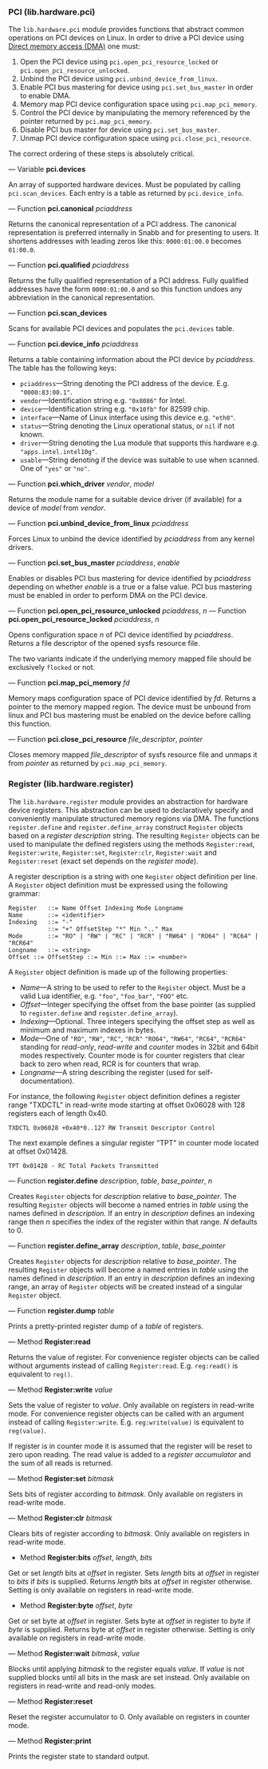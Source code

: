 ### PCI (lib.hardware.pci)

The `lib.hardware.pci` module provides functions that abstract common
operations on PCI devices on Linux. In order to drive a PCI device using
[Direct memory access (DMA)](https://en.wikipedia.org/wiki/Direct_memory_access)
one must:

1. Open the PCI device using `pci.open_pci_resource_locked` or
   `pci.open_pci_resource_unlocked`.
2. Unbind the PCI device using `pci.unbind_device_from_linux`.
3. Enable PCI bus mastering for device using `pci.set_bus_master` in
   order to enable DMA.
4. Memory map PCI device configuration space using `pci.map_pci_memory`.
5. Control the PCI device by manipulating the memory referenced by the
   pointer returned by `pci.map_pci_memory`.
6. Disable PCI bus master for device using `pci.set_bus_master`.
7. Unmap PCI device configuration space using `pci.close_pci_resource`.

The correct ordering of these steps is absolutely critical.


— Variable **pci.devices**

An array of supported hardware devices. Must be populated by calling
`pci.scan_devices`. Each entry is a table as returned by
`pci.device_info`.

— Function **pci.canonical** *pciaddress*

Returns the canonical representation of a PCI address. The canonical
representation is preferred internally in Snabb and for
presenting to users. It shortens addresses with leading zeros like
this: `0000:01:00.0` becomes `01:00.0`.

— Function **pci.qualified** *pciaddress*

Returns the fully qualified representation of a PCI address. Fully
qualified addresses have the form `0000:01:00.0` and so this function
undoes any abbreviation in the canonical representation.

— Function **pci.scan_devices**

Scans for available PCI devices and populates the `pci.devices` table.

— Function **pci.device_info** *pciaddress*

Returns a table containing information about the PCI device by
*pciaddress*. The table has the following keys:

* `pciaddress`—String denoting the PCI address of the
  device. E.g. `"0000:83:00.1"`.
* `vendor`—Identification string e.g. `"0x8086"` for Intel.
* `device`—Identification string e.g. `"0x10fb"` for 82599 chip.
* `interface`—Name of Linux interface using this device e.g. `"eth0"`.
* `status`—String denoting the Linux operational status, or `nil` if not
  known.
* `driver`—String denoting the Lua module that supports this hardware
  e.g. `"apps.intel.intel10g"`.
* `usable`—String denoting if the device was suitable to use when
  scanned. One of `"yes"` or `"no"`.

— Function **pci.which_driver** *vendor*, *model*

Returns the module name for a suitable device driver (if available) for a
device of *model* from *vendor*.

— Function **pci.unbind_device_from_linux** *pciaddress*

Forces Linux to unbind the device identified by *pciaddress* from any
kernel drivers.

— Function **pci.set_bus_master** *pciaddress*, *enable*

Enables or disables PCI bus mastering for device identified by
*pciaddress* depending on whether *enable* is a true or a false
value. PCI bus mastering must be enabled in order to perform DMA on the
PCI device.

— Function **pci.open_pci_resource_unlocked** *pciaddress*, *n*
— Function **pci.open_pci_resource_locked** *pciaddress*, *n*

Opens configuration space *n* of PCI device identified by *pciaddress*. Returns
a file descriptor of the opened sysfs resource file.

The two variants indicate if the underlying memory mapped file should be
exclusively `flocked` or not.

— Function **pci.map_pci_memory** *fd*

Memory maps configuration space of PCI device identified by *fd*. Returns a
pointer to the memory mapped region. The device must be unbound from linux and
PCI bus mastering must be enabled on the device before calling this function.

— Function **pci.close_pci_resource** *file_descriptor*, *pointer*

Closes memory mapped *file_descriptor* of sysfs resource file and unmaps
it from *pointer* as returned by `pci.map_pci_memory`.


### Register (lib.hardware.register)

The `lib.hardware.register` module provides an abstraction for hardware
device registers. This abstraction can be used to declaratively specify
and conveniently manipulate structured memory regions via DMA. The
functions `register.define` and `register.define_array` construct
`Register` objects based on a *register description* string. The
resulting `Register` objects can be used to manipulate the defined
registers using the methods `Register:read`, `Register:write`,
`Register:set`, `Register:clr`, `Register:wait` and `Register:reset`
(exact set depends on the *register mode*).

A register description is a string with one `Register` object definition
per line. A `Register` object definition must be expressed using the
following grammar:

```
Register   ::= Name Offset Indexing Mode Longname
Name       ::= <identifier>
Indexing   ::= "-"
           ::= "+" OffsetStep "*" Min ".." Max
Mode       ::= "RO" | "RW" | "RC" | "RCR" | "RW64" | "RO64" | "RC64" | "RCR64"
Longname   ::= <string>
Offset ::= OffsetStep ::= Min ::= Max ::= <number>
```

A `Register` object definition is made up of the following properties:

* *Name*—A string to be used to refer to the `Register` object. Must
  be a valid Lua identifier, e.g. `"foo"`, `"foo_bar"`, `"FOO"` etc.
* *Offset*—Integer specifying the offset from the base pointer (as
  supplied to `register.define` and `register.define_array`).
* *Indexing*—Optional. Three integers specifying the offset step as well
  as minimum and maximum indexes in bytes.
* *Mode*—One of `"RO"`, `"RW"`, `"RC"`, `"RCR"` `"RO64"`, `"RW64"`, `"RC64"`,
  `"RCR64"` standing for *read-only*, *read-write* and *counter* modes in 32bit
  and 64bit modes respectively. Counter mode is for counter registers that
  clear back to zero when read, RCR is for counters that wrap.
* *Longname*—A string describing the register (used for
  self-documentation).

For instance, the following `Register` object definition defines a
register range "TXDCTL" in read-write mode starting at offset 0x06028
with 128 registers each of length 0x40.

```
TXDCTL 0x06028 +0x40*0..127 RW Transmit Descriptor Control
```

The next example defines a singular register "TPT" in counter mode
located at offset 0x01428.

```
TPT 0x01428 - RC Total Packets Transmitted
```

— Function **register.define** *description*, *table*, *base_pointer*,
*n*

Creates `Register` objects for *description* relative to
*base_pointer*. The resulting `Register` objects will become a named
entries in *table* using the names defined in *description*. If an entry
in *description* defines an indexing range then *n* specifies the index
of the register within that range. *N* defaults to 0.

— Function **register.define_array** *description*, *table*,
*base_pointer*

Creates `Register` objects for *description* relative to
*base_pointer*. The resulting `Register` objects will become a named
entries in *table* using the names defined in *description*. If an entry
in *description* defines an indexing range, an array of `Register`
objects will be created instead of a singular `Register` object.

— Function **register.dump** *table*

Prints a pretty-printed register dump of a *table* of registers.

— Method **Register:read**

Returns the value of register. For convenience register objects can be
called without arguments instead of calling
`Register:read`. E.g. `reg:read()` is equivalent to `reg()`.

— Method **Register:write** *value*

Sets the value of register to *value*. Only available on registers in
read-write mode. For convenience register objects can be called with an
argument instead of calling `Register:write`. E.g. `reg:write(value)` is
equivalent to `reg(value)`.

If register is in counter mode it is assumed that the register will be
reset to zero upon reading. The read value is added to a *register
accumulator* and the sum of all reads is returned.

— Method **Register:set** *bitmask*

Sets bits of register according to *bitmask*. Only available on registers
in read-write mode.

— Method **Register:clr** *bitmask*

Clears bits of register according to *bitmask*. Only available on
registers in read-write mode.

- Method **Register:bits** *offset*, *length*, *bits*

Get or set *length* bits at *offset* in register. Sets *length* bits at
*offset* in register to *bits* if *bits* is supplied. Returns *length* bits at
*offset* in register otherwise. Setting is only available on registers in
read-write mode.

- Method **Register:byte** *offset*, *byte*

Get or set byte at *offset* in register. Sets byte at *offset* in register to
*byte* if *byte* is supplied. Returns byte at *offset* in register otherwise.
Setting is only available on registers in read-write mode.

— Method **Register:wait**  *bitmask*, *value*

Blocks until applying *bitmask* to the register equals *value*. If
*value* is not supplied blocks until all bits in the mask are set
instead. Only available on registers in read-write and read-only modes.

— Method **Register:reset**

Reset the register accumulator to 0. Only available on registers in
counter mode.

— Method **Register:print**

Prints the register state to standard output.
